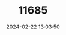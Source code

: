 ---
title: "11685"
category: "Leptodea leptodon"
draft: false
date: 2024-02-22 13:03:50
languages:
  English: ["Scaleshell", "Scale Shell"]
---